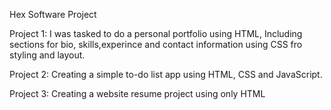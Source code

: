 Hex Software Project

Project 1: 
I was tasked to do a personal portfolio using HTML, Including sections for bio, skills,experince and contact information using CSS fro styling and layout.

Project 2:
Creating a simple to-do list app using HTML, CSS and JavaScript.

Project 3: Creating a website resume project using only HTML


